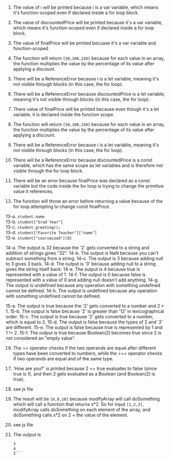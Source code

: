 1. The value of i will be printed because i is a var variable, which means it's function-scoped even if declared inside a for loop block.
2. The value of discountedPrice will be printed because it's a var variable, which means it's function-scoped even if declared inside a for loop block.
3. The value of finalPrice will be printed becuase it's a var variable and function-scoped.
4. The function will return `[50,100,150]` because for each value in an array, the function multiplies the value by the percentage of its value after applying a discount.

5. There will be a ReferenceError because i is a let variable, meaning it's not visible through blocks (in this case, the for loop).
6. There will be a ReferenceError because discountedPrice is a let variable, meaning it's not visible through blocks (in this case, the for loop).
7. There value of finalPrice will be printed because even though it's a let variable, it is declared inside the function scope.
8. The function will return `[50,100,150]` because for each value in an array, the function multiplies the value by the percentage of its value after applying a discount.

9. There will be a ReferenceError because i is a let variable, meaning it's not visible through blocks (in this case, the for loop).
10. There will be a ReferenceError because discountedPrice is a const variable, which has the same scope as let variables and is therefore not visible through the for loop block.
11. There will be an error because finalPrice was declared as a const variable but the code inside the for loop is trying to change the primitive value it references.
12. The function will throw an error before returning a value because of the for loop attempting to change const finalPrice.

13-a. `student.name`  
13-b. `student["Grad Year"]`  
13-c. `student.greeting();`  
13-d. `student["Favorite Teacher"]["name"]`  
13-e. `student["courseLoad"][0]`  

14-a. The output is 32 because the '2' gets converted to a string and addition of strings gives "32".
14-b. The output is NaN because you can't subtract something from a string.
14-c. The output is 3 because adding null to 3 gives 3 back.
14-d. The output is '3' because adding null to a string gives the string itself back.
14-e. The output is 4 because true is represented with a value of 1.
14-f. The output is 0 because false is represented with a value of 0 and adding null doesn't add anything.
14-g. The output is undefined because any operation with something undefined cannot be defined.
14-h. The output is undefined because any operation with something undefined cannot be defined.

15-a. The output is true because the '2' gets converted to a number and 2 > 1.
15-b. The output is false because '2' is greater than '12' in lexicographical order.
15-c. The output is true because '2' gets converted to a number, which is equal to 2.
15-d. The output is false because the types of 2 and '2' are different.
15-e. The output is false because true is represented by 1 and 1 != 2.
15-f. The output is true because Boolean(2) becomes true since 2 is not considered an "empty value".

16. The == operator checks if the two operands are equal after different types have been converted to numbers, while the === operator checks if two operands are equal and of the same type.

17. 'How are you?' is printed because 2 == true evaluates to false (since true is 1), and then 2 gets evaluated as a Boolean (and Boolean(2) is true).

18. see js file

19. The result will be `[6,8,10]` because modifyArray will call doSomething which will call a function that returns x\*2. So for input `[1,2,3]`, modifyArray calls doSomething on each element of the array, and doSomething calls x\*2 on 2 + the value of the element.

20. see js file

21. The output is 
    ```1  
    3
    4   
    2```


